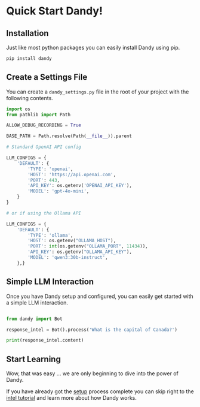 # Quick Start Dandy!

## Installation

Just like most python packages you can easily install Dandy using pip.

``` bash
pip install dandy
```

## Create a Settings File

You can create a `dandy_settings.py` file in the root of your project with the following contents.  

```python title="dandy_settings.py"
import os
from pathlib import Path

ALLOW_DEBUG_RECORDING = True

BASE_PATH = Path.resolve(Path(__file__)).parent

# Standard OpenAI API config

LLM_CONFIGS = {
    'DEFAULT': {
        'TYPE': 'openai',
        'HOST': 'https://api.openai.com',
        'PORT': 443,
        'API_KEY': os.getenv('OPENAI_API_KEY'),
        'MODEL': 'gpt-4o-mini',
    }
}

# or if using the Ollama API

LLM_CONFIGS = {
    'DEFAULT': {
        'TYPE': 'ollama',
        'HOST': os.getenv("OLLAMA_HOST"),
        'PORT': int(os.getenv("OLLAMA_PORT", 11434)),
        'API_KEY': os.getenv("OLLAMA_API_KEY"), 
        'MODEL': 'qwen3:30b-instruct',
    },}
```

## Simple LLM Interaction

Once you have Dandy setup and configured, you can easily get started with a simple LLM interaction.

```python exec="True" source="above" source="material-block"

from dandy import Bot

response_intel = Bot().process('What is the capital of Canada?')

print(response_intel.content)

```

## Start Learning

Wow, that was easy ... we are only beginning to dive into the power of Dandy.

If you have already got the [setup](../tutorials/setup.md) process complete you can skip right to the [intel tutorial](../tutorials/intel.md) and learn more about how Dandy works.